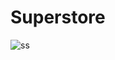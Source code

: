 # Superstore
![ss](https://github.com/user-attachments/assets/cbda5e70-e9ba-4a7c-a237-e257a13c1b58)
